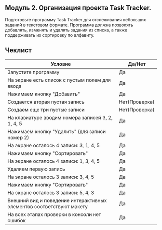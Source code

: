 ## Модуль 2. Организация проекта Task Tracker.

Подготовьте программу Task Tracker для отслеживания небольших заданий в текстовом формате. Программа должна позволять добавлять, изменять и удалять задания из списка, а также поддерживать их сортировку по алфавиту.

## Чеклист

| Условие                                                              | Да/Нет               |
|----------------------------------------------------------------------|----------------------|
| Запустите программу                                                  | Да                   |
| На экране есть список с пустым полем для ввода                       | Да                   |
| Нажимаем кнопку "Добавить"                                           | Да                   |
| Создается вторая пустая запись                                       | Нет(Проверка)        |
| Создаем еще три пустые записи                                        | Нет(Проверка)        |
| На клавиатуре вводим номера записей 3, 2, 1, 4, 5                    | Да                   |
| Нажимаем кнопку "Удалить" (для записи номер 2)                       | Да                   |
| На экране осталось 4 записи: 3, 1, 4, 5                              | Да                   |
| Нажимаем кнопку "Сортировать"                                        | Да                   |
| На экране осталось 4 записи: 1, 3, 4, 5                              | Да                   |
| Удаляем первую запись                                                | Да                   |
| На экране осталось 3 записи: 3, 4, 5                                 | Да                   |
| Нажимаем кнопку "Сортировать"                                        | Да                   |
| На экране осталось 3 записи: 5, 4, 3                                 | Да                   |
| Внешний вид и поведение интерактивных элементов соответствуют макету | Да                   |
| На всех этапах проверки в консоли нет ошибок                         | Да                   |
